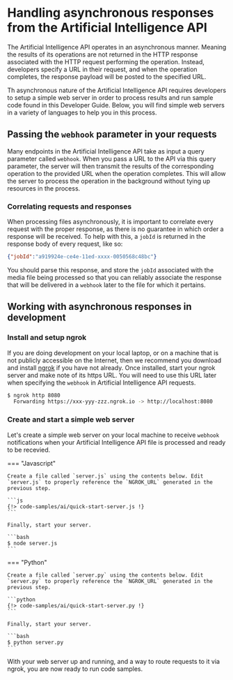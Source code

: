 # Handling asynchronous responses from the Artificial Intelligence API

The Artificial Intelligence API operates in an asynchronous manner. Meaning the results of its operations are not returned in the HTTP response associated with the HTTP request performing the operation. Instead, developers specify a URL in their request, and when the operation completes, the response payload will be posted to the specified URL. 

Th asynchronous nature of the Artificial Intelligence API requires developers to setup a simple web server in order to process results and run sample code found in this Developer Guide. Below, you will find simple web servers in a variety of languages to help you in this process. 

## Passing the `webhook` parameter in your requests

Many endpoints in the Artificial Intelligence API take as input a query parameter called `webhook`. When you pass a URL to the API via this query parameter, the server will then transmit the results of the corresponding operation to the provided URL when the operation completes. This will allow the server to process the operation in the background without tying up resources in the process. 

### Correlating requests and responses

When processing files asynchronously, it is important to correlate every request with the proper response, as there is no guarantee in which order a response will be received. To help with this, a `jobId` is returned in the response body of every request, like so:

```json
{"jobId":"a919924e-ce4e-11ed-xxxx-0050568c48bc"}
```

You should parse this response, and store the `jobId` associated with the media file being processed so that you can reliably associate the response that will be delivered in a `webhook` later to the file for which it pertains. 

## Working with asynchronous responses in development

### Install and setup ngrok

If you are doing development on your local laptop, or on a machine that is not publicly accessible on the Internet, then we recommend you download and install [ngrok](https://ngrok.com/download) if you have not already. Once installed, start your ngrok server and make note of its https URL. You will need to use this URL later when specifying the `webhook` in Artificial Intelligence API requests. 

```bash
$ ngrok http 8080
  Forwarding https://xxx-yyy-zzz.ngrok.io -> http://localhost:8080
```

### Create and start a simple web server

Let's create a simple web server on your local machine to receive `webhook` notifications when your Artificial Intelligence API file is processed and ready to be recevied.

=== "Javascript"

    Create a file called `server.js` using the contents below. Edit `server.js` to properly reference the `NGROK_URL` generated in the previous step.

    ```js
    {!> code-samples/ai/quick-start-server.js !}
    ```

    Finally, start your server.

    ```bash
    $ node server.js
    ```

=== "Python"

    Create a file called `server.py` using the contents below. Edit `server.py` to properly reference the `NGROK_URL` generated in the previous step.

    ```python
    {!> code-samples/ai/quick-start-server.py !}
    ```

    Finally, start your server.

    ```bash
    $ python server.py
    ```

With your web server up and running, and a way to route requests to it via ngrok, you are now ready to run code samples. 

